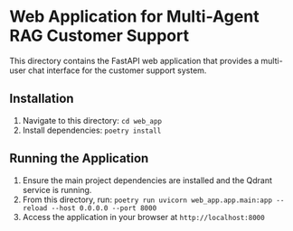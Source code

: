 # Web Application for Multi-Agent RAG Customer Support

This directory contains the FastAPI web application that provides a multi-user chat interface for the customer support system.

## Installation

1. Navigate to this directory: `cd web_app`
2. Install dependencies: `poetry install`

## Running the Application

1. Ensure the main project dependencies are installed and the Qdrant service is running.
2. From this directory, run: `poetry run uvicorn web_app.app.main:app --reload --host 0.0.0.0 --port 8000`
3. Access the application in your browser at `http://localhost:8000`